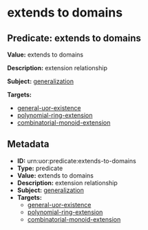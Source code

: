 # extends to domains

## Predicate: extends to domains

**Value:** extends to domains

**Description:** extension relationship

**Subject:** [generalization](../Concepts/generalization.md)

**Targets:**

- [general-uor-existence](../Concepts/general-uor-existence.md)
- [polynomial-ring-extension](../Concepts/polynomial-ring-extension.md)
- [combinatorial-monoid-extension](../Concepts/combinatorial-monoid-extension.md)

## Metadata

- **ID:** urn:uor:predicate:extends-to-domains
- **Type:** predicate
- **Value:** extends to domains
- **Description:** extension relationship
- **Subject:** [generalization](../Concepts/generalization.md)
- **Targets:**
  - [general-uor-existence](../Concepts/general-uor-existence.md)
  - [polynomial-ring-extension](../Concepts/polynomial-ring-extension.md)
  - [combinatorial-monoid-extension](../Concepts/combinatorial-monoid-extension.md)

